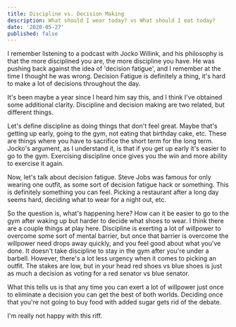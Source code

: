 ```yaml
---
title: Discipline vs. Decision Making
description: What should I wear today? vs What should I eat today?
date: '2020-05-27'
published: false
---
```

I remember listening to a podcast with Jocko Willink, and his philosophy is that the more disciplined you are, the more discipline you have. He was pushing back against the idea of 'decision fatigue', and I remember at the time I thought he was wrong. Decision Fatigue is definitely a thing, it's hard to make a lot of decisions throughout the day.

It's been maybe a year since I heard him say this, and I think I've obtained some additional clarity. Discipline and decision making are two related, but different things. 

Let's define discipline as doing things that don't feel great. Maybe that's getting up early, going to the gym, not eating that birthday cake, etc. These are things where you have to sacrifice the short term for the long term. Jocko's argument, as I understand it, is that if you get up early it's easier to go to the gym. Exercising discipline once gives you the win and more ability to exercise it again.

Now, let's talk about decision fatigue. Steve Jobs was famous for only wearing one outfit, as some sort of decision fatigue hack or something. This is definitely something you can feel. Picking a restaurant after a long day seems hard, deciding what to wear for a night out, etc.

So the question is, what's happening here? How can it be easier to go to the gym after waking up but harder to decide what shoes to wear. I think there are a couple things at play here. Discipline is exerting a lot of willpower to overcome some sort of mental barrier, but once that barrier is overcome the willpower need drops away quickly, and you feel good about what you've done. It doesn't take discipline to stay in the gym after you're under a barbell. However, there's a lot less urgency when it comes to picking an outfit. The stakes are low, but in your head red shoes vs blue shoes is just as much a decision as voting for a red senator vs blue senator. 

What this tells us is that any time you can exert a lot of willpower just once to eliminate a decision you can get the best of both worlds. Deciding once that you're not going to buy food with added sugar gets rid of the debate. 

I'm really not happy with this riff. 